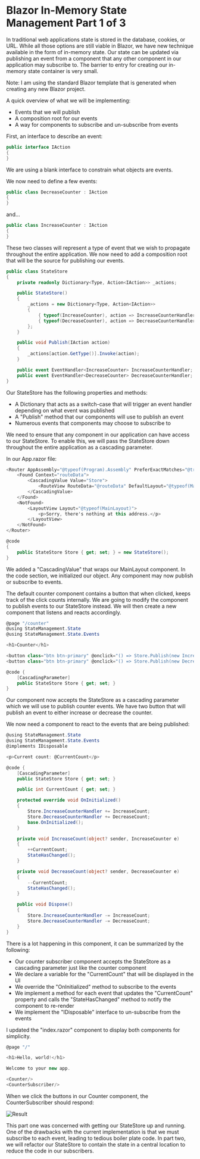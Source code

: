 # Blazor In-Memory State Management Part 1 of 3

In traditional web applications state is stored in the database, cookies, or URL. While all those options are still viable in Blazor, we have new technique available in the form of in-memory state. Our state can be updated via publishing an event from a component that any other component in our application may subscribe to. The barrier to entry for creating our in-memory state container is very small.

Note: I am using the standard Blazor template that is generated when creating any new Blazor project.

A quick overview of what we will be implementing:

- Events that we will publish
- A composition root for our events
- A way for components to subscribe and un-subscribe from events

First, an interface to describe an event:

```csharp
public interface IAction
{
}
```

We are using a blank interface to constrain what objects are events.

We now need to define a few events:

```csharp
public class DecreaseCounter : IAction
{
}
```

and...

```csharp
public class IncreaseCounter : IAction
{
}
```

These two classes will represent a type of event that we wish to propagate throughout the entire application. We now need to add a composition root that will be the source for publishing our events.

```csharp
public class StateStore
{
    private readonly Dictionary<Type, Action<IAction>> _actions;

    public StateStore()
    {
        _actions = new Dictionary<Type, Action<IAction>>
        {
            { typeof(IncreaseCounter), action => IncreaseCounterHandler?.Invoke(this, action as IncreaseCounter) },
            { typeof(DecreaseCounter), action => DecreaseCounterHandler?.Invoke(this, action as DecreaseCounter) },
        };
    }

    public void Publish(IAction action)
    {
        _actions[action.GetType()].Invoke(action);
    }

    public event EventHandler<IncreaseCounter> IncreaseCounterHandler;
    public event EventHandler<DecreaseCounter> DecreaseCounterHandler;
}
```

Our StateStore has the following properties and methods:

- A Dictionary that acts as a switch-case that will trigger an event handler depending on what event was published
- A "Publish" method that our components will use to publish an event
- Numerous events that components may choose to subscribe to

We need to ensure that any component in our application can have access to our StateStore. To enable this, we will pass the StateStore down throughout the entire application as a cascading parameter.

In our App.razor file:

```csharp
<Router AppAssembly="@typeof(Program).Assembly" PreferExactMatches="@true">
    <Found Context="routeData">
        <CascadingValue Value="Store">
            <RouteView RouteData="@routeData" DefaultLayout="@typeof(MainLayout)" />
        </CascadingValue>
    </Found>
    <NotFound>
        <LayoutView Layout="@typeof(MainLayout)">
            <p>Sorry, there's nothing at this address.</p>
        </LayoutView>
    </NotFound>
</Router>

@code
{
    public StateStore Store { get; set; } = new StateStore();
}

```

We added a "CascadingValue" that wraps our MainLayout component. In the code section, we initialized our object. Any component may now publish or subscribe to events.

The default counter component contains a button that when clicked, keeps track of the click counts internally. We are going to modify the component to publish events to our StateStore instead. We will then create a new component that listens and reacts accordingly.

```csharp
@page "/counter"
@using StateManagement.State
@using StateManagement.State.Events

<h1>Counter</h1>

<button class="btn btn-primary" @onclick="() => Store.Publish(new IncreaseCounter())">Increase Counter</button>
<button class="btn btn-primary" @onclick="() => Store.Publish(new DecreaseCounter())">Decrease Counter</button>

@code {
    [CascadingParameter]
    public StateStore Store { get; set; }
}

```

Our component now accepts the StateStore as a cascading parameter which we will use to publish counter events. We have two button that will publish an event to either increase or decrease the counter.

We now need a component to react to the events that are being published:

```csharp
@using StateManagement.State
@using StateManagement.State.Events
@implements IDisposable

<p>Current count: @CurrentCount</p>

@code {
    [CascadingParameter]
    public StateStore Store { get; set; }

    public int CurrentCount { get; set; }

    protected override void OnInitialized()
    {
        Store.IncreaseCounterHandler += IncreaseCount;
        Store.DecreaseCounterHandler += DecreaseCount;
        base.OnInitialized();
    }

    private void IncreaseCount(object? sender, IncreaseCounter e)
    {
        ++CurrentCount;
        StateHasChanged();
    }

    private void DecreaseCount(object? sender, DecreaseCounter e)
    {
        --CurrentCount;
        StateHasChanged();
    }

    public void Dispose()
    {
        Store.IncreaseCounterHandler -= IncreaseCount;
        Store.DecreaseCounterHandler -= DecreaseCount;
    }
}

```

There is a lot happening in this component, it can be summarized by the following:

- Our counter subscriber component accepts the StateStore as a cascading parameter just like the counter component
- We declare a variable for the "CurrentCount" that will be displayed in the UI
- We override the "OnInitialized" method to subscribe to the events
- We implement a method for each event that updates the "CurrentCount" property and calls the "StateHasChanged" method to notify the component to re-render
- We implement the "IDisposable" interface to un-subscribe from the events

I updated the "index.razor" component to display both components for simplicity.

```csharp
@page "/"

<h1>Hello, world!</h1>

Welcome to your new app.

<Counter/>
<CounterSubscriber/>
```

When we click the buttons in our Counter component, the CounterSubscriber should respond:

![Result](https://media.giphy.com/media/ryVEBNJJP4wEplqRVZ/giphy.gif)

This part one was concerned with getting our StateStore up and running. One of the drawbacks with the current implementation is that we must subscribe to each event, leading to tedious boiler plate code. In part two, we will refactor our StateStore to contain the state in a central location to reduce the code in our subscribers.
